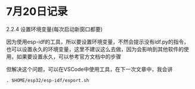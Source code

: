 # 7月20日记录

2.2.4 设置环境变量(每次启动新窗口都要)

因为使用esp-idf的工具，所以要设置环境变量，不然会提示没有idf.py的指令，也可以设置永久的环境变量，这里不建议这么去做，因为会影响到其他软件的使用，如果要设置永久，可以参考官方文档中的步骤

但解决这个问题，可以在VSCode中使用工具，在下一次文章中，我会讲

```
. $HOME/esp32/esp-idf/export.sh
```